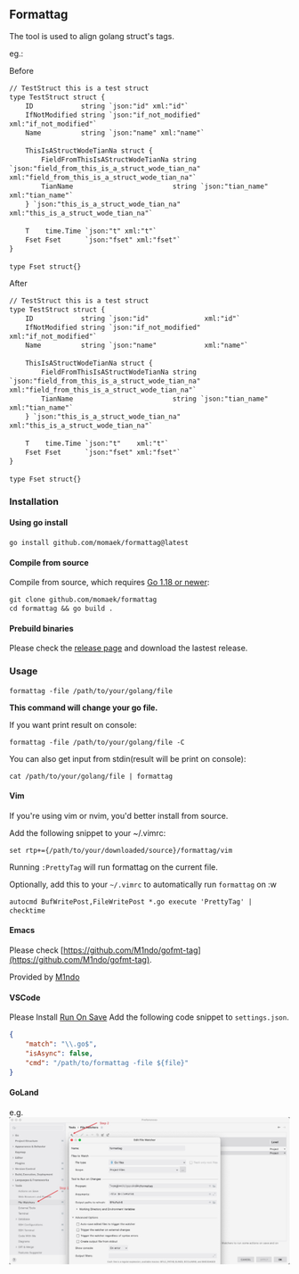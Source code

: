 ## Formattag

The tool is used to align golang struct's tags.

eg.:

Before
```golang
// TestStruct this is a test struct
type TestStruct struct {
	ID            string `json:"id" xml:"id"`
	IfNotModified string `json:"if_not_modified" xml:"if_not_modified"`
	Name          string `json:"name" xml:"name"`

	ThisIsAStructWodeTianNa struct {
		FieldFromThisIsAStructWodeTianNa string `json:"field_from_this_is_a_struct_wode_tian_na" xml:"field_from_this_is_a_struct_wode_tian_na"`
		TianName                         string `json:"tian_name" xml:"tian_name"`
	} `json:"this_is_a_struct_wode_tian_na" xml:"this_is_a_struct_wode_tian_na"`

	T    time.Time `json:"t" xml:"t"`
	Fset Fset      `json:"fset" xml:"fset"`
}

type Fset struct{}

```

After
```golang
// TestStruct this is a test struct
type TestStruct struct {
	ID            string `json:"id"              xml:"id"`
	IfNotModified string `json:"if_not_modified" xml:"if_not_modified"`
	Name          string `json:"name"            xml:"name"`

	ThisIsAStructWodeTianNa struct {
		FieldFromThisIsAStructWodeTianNa string `json:"field_from_this_is_a_struct_wode_tian_na" xml:"field_from_this_is_a_struct_wode_tian_na"`
		TianName                         string `json:"tian_name"                                xml:"tian_name"`
	} `json:"this_is_a_struct_wode_tian_na" xml:"this_is_a_struct_wode_tian_na"`

	T    time.Time `json:"t"    xml:"t"`
	Fset Fset      `json:"fset" xml:"fset"`
}

type Fset struct{}
```

### Installation

####  Using go install

```
go install github.com/momaek/formattag@latest
```


####  Compile from source
Compile from source, which requires [Go 1.18 or newer](https://golang.org/doc/install):
```
git clone github.com/momaek/formattag
cd formattag && go build .
```

#### Prebuild binaries
Please check the [release page](https://github.com/momaek/formattag/releases) and download the lastest release.

### Usage

```
formattag -file /path/to/your/golang/file
```

**This command will change your go file.**

If you want print result on console:
```
formattag -file /path/to/your/golang/file -C 
```

You can also get input from stdin(result will be print on console):
```
cat /path/to/your/golang/file | formattag
```

#### Vim
If you're using vim or nvim, you'd better install from source.

Add the following snippet to your ~/.vimrc:
```
set rtp+={/path/to/your/downloaded/source}/formattag/vim
```
Running `:PrettyTag` will run formattag on the current file.

Optionally, add this to your `~/.vimrc` to automatically run `formattag` on :w
```
autocmd BufWritePost,FileWritePost *.go execute 'PrettyTag' | checktime
```

#### Emacs

Please check [https://github.com/M1ndo/gofmt-tag](https://github.com/M1ndo/gofmt-tag).

Provided by [M1ndo](https://github.com/M1ndo)

#### VSCode
Please Install [Run On Save](https://marketplace.visualstudio.com/items?itemName=emeraldwalk.RunOnSave)
Add the following code snippet to `settings.json`.
```json
{
    "match": "\\.go$",
    "isAsync": false,
    "cmd": "/path/to/formattag -file ${file}"
}
```

#### GoLand
e.g.
![](images/goland_set.jpg)
